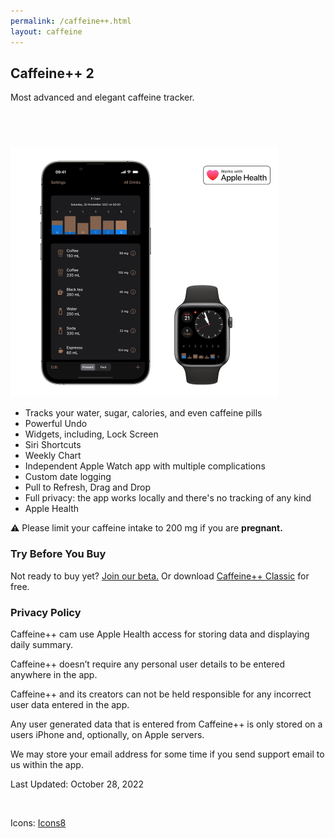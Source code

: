 ```yaml
---
permalink: /caffeine++.html
layout: caffeine
---
```


<h2 class="appName">Caffeine++ 2</h2>
<p class="hero">Most advanced and elegant caffeine tracker.</p>

<a href="https://apps.apple.com/app/caffeine/id1594448346" style="display:inline-block;overflow:hidden;background:url(https://linkmaker.itunes.apple.com/images/badges/en-us/badge_appstore-lrg.svg) no-repeat;width:165px;height:40px;" class="badge"></a>

<img src="/images/promo-caffeine2.jpg" alt="iPhone 13 and Apple Watch showing Caffeine++ with a weekly chart" style="width: 429px; height: 400px;">

<ul>	
	<li>Tracks your water, sugar, calories, and even caffeine pills</li>
    <li>Powerful Undo</li>
    <li>Widgets, including, Lock Screen</li>
    <li>Siri Shortcuts</li>
    <li>Weekly Chart</li>
    <li>Independent Apple Watch app with multiple complications</li>
    <li>Custom date logging</li>
    <li>Pull to Refresh, Drag and Drop</li>
    <li>Full privacy: the app works locally and there's no tracking of any kind</li>
    <li>Apple Health</li>
</ul>

<p>
⚠️ Please limit your caffeine intake to 200 mg if you are <b>pregnant.</b>
</p>

<h3>Try Before You Buy</h3>

Not ready to buy yet? 
<a href="https://testflight.apple.com/join/o9hmznWk">Join our beta.</a>
Or download <a href="https://apps.apple.com/us/app/caffeine-classic/id983386737">Caffeine++ Classic</a> for free.

<h3 id="policy">Privacy Policy</h3>
<p>
Caffeine++ cam use Apple Health access for 
storing data and displaying daily summary. 
</p>
<p>
Caffeine++ doesn’t require any personal user details to be entered anywhere in the app.
</p> 
<p>
Caffeine++ and its creators can not be held responsible for any 
incorrect user data entered in the app.
</p>
<p>
Any user generated data that is entered from Caffeine++ is 
only stored on a users iPhone and, optionally, on Apple servers.
</p>
<p>
We may store your email address for some time if you send 
support email to us within the app.
</p>
<p>
Last Updated: October 28, 2022
</p>

<br>

<p>Icons: <a href="http://icons8.com">Icons8</a></p>

